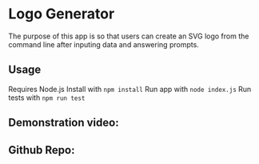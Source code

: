 # Logo Generator 

The purpose of this app is so that users can create an SVG logo from the command line after inputing data and answering prompts.

## Usage

Requires Node.js
Install with `npm install`
Run app with `node index.js`
Run tests with `npm run test`

## Demonstration video:

## Github Repo:
